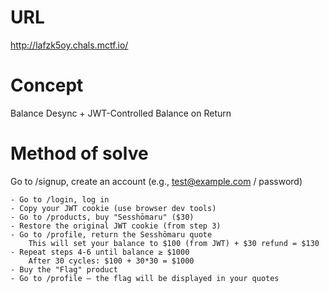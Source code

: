 # URL
http://lafzk5oy.chals.mctf.io/

# Concept
Balance Desync + JWT-Controlled Balance on Return

# Method of solve   
Go to /signup, create an account (e.g., test@example.com  / password)

    - Go to /login, log in
    - Copy your JWT cookie (use browser dev tools)
    - Go to /products, buy "Sesshōmaru" ($30)
    - Restore the original JWT cookie (from step 3)
    - Go to /profile, return the Sesshōmaru quote
        This will set your balance to $100 (from JWT) + $30 refund = $130
    - Repeat steps 4-6 until balance ≥ $1000
        After 30 cycles: $100 + 30*30 = $1000
    - Buy the "Flag" product
    - Go to /profile — the flag will be displayed in your quotes
     

